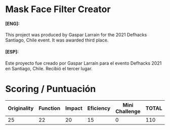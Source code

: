 Mask Face Filter Creator
======

#### [ENG]:
This project was produced by Gaspar Larrain for the 2021 Defhacks Santiago, Chile event. It was awarded third place.

#### [ESP]:
Este proyecto fue creado por Gaspar Larraín para el evento Defhacks 2021 en Santiago, Chile. Recibió el tercer lugar.

Scoring / Puntuación
======

Originality   | Function     | Impact        | Eficiency     | Mini Challenge| TOTAL         |
------------- | -------------| ------------- | ------------- | ------------- | ------------- |
25            | 22           | 20            | 15            | 0             | 110           |
